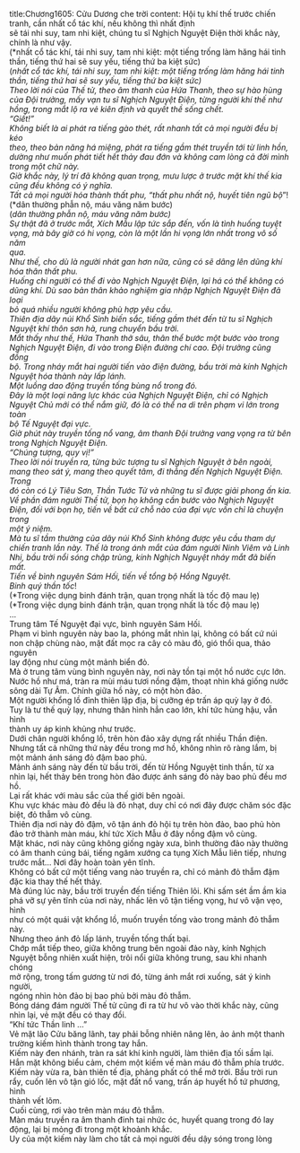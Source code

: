 title:Chương1605: Cửu Dương che trời
content:
Hội tụ khí thế trước chiến tranh, cần nhất cổ tác khí, nếu không thì nhất định<br>sẽ tái nhi suy, tam nhi kiệt, chúng tu sĩ Nghịch Nguyệt Điện thời khắc này,<br>chính là như vậy.<br>(*nhất cổ tác khí, tái nhi suy, tam nhi kiệt: một tiếng trống làm hăng hái tinh<br>thần, tiếng thứ hai sẽ suy yếu, tiếng thứ ba kiệt sức)<br>(*nhất cổ tác khí, tái nhi suy, tam nhi kiệt: một tiếng trống làm hăng hái tinh<br>thần, tiếng thứ hai sẽ suy yếu, tiếng thứ ba kiệt sức)<br>Theo lời nói của Thế tử, theo âm thanh của Hứa Thanh, theo sự hào hùng<br>của Đội trưởng, mấy vạn tu sĩ Nghịch Nguyệt Điện, từng người khí thế như<br>hồng, trong mắt lộ ra vẻ kiên định và quyết thề sống chết.<br>“Giết!”<br>Không biết là ai phát ra tiếng gào thét, rất nhanh tất cả mọi người đều bị kéo<br>theo, theo bản năng há miệng, phát ra tiếng gầm thét truyền tới từ linh hồn,<br>dường như muốn phát tiết hết thảy đau đớn và không cam lòng cả đời mình<br>trong một chữ này.<br>Giờ khắc này, lý trí đã không quan trọng, mưu lược ở trước mặt khí thế kia<br>cũng đều không có ý nghĩa.<br>Tất cả mọi người hóa thành thất phu, “thất phu nhất nộ, huyết tiên ngũ bộ*”!<br>(*dân thường phẫn nộ, máu văng năm bước)<br>(*dân thường phẫn nộ, máu văng năm bước)<br>Sự thật đã ở trước mắt, Xích Mẫu lập tức sắp đến, vốn là tình huống tuyệt<br>vọng, mà bây giờ có hi vọng, còn là một lần hi vọng lớn nhất trong vô số năm<br>qua.<br>Như thế, cho dù là người nhát gan hơn nữa, cũng có sẽ dâng lên dũng khí<br>hóa thân thất phu.<br>Huống chi người có thể đi vào Nghịch Nguyệt Điện, lại há có thể không có<br>dũng khí. Dù sao bản thân khảo nghiệm gia nhập Nghịch Nguyệt Điện đã loại<br>bỏ quá nhiều người không phù hợp yêu cầu.<br>Thiên địa dãy núi Khổ Sinh biến sắc, tiếng gầm thét đến từ tu sĩ Nghịch<br>Nguyệt khí thôn sơn hà, rung chuyển bầu trời.<br>Mắt thấy như thế, Hứa Thanh thở sâu, thân thể bước một bước vào trong<br>Nghịch Nguyệt Điện, đi vào trong Điện đường chí cao. Đội trưởng cũng đồng<br>bộ. Trong nháy mắt hai người tiến vào điện đường, bầu trời mà kính Nghịch<br>Nguyệt hóa thành này lấp lánh.<br>Một luồng dao động truyền tống bùng nổ trong đó.<br>Đây là một loại năng lực khác của Nghịch Nguyệt Điện, chỉ có Nghịch<br>Nguyệt Chủ mới có thể nắm giữ, đó là có thể na di trên phạm vi lớn trong toàn<br>bộ Tế Nguyệt đại vực.<br>Giờ phút này truyền tống nổ vang, âm thanh Đội trưởng vang vọng ra từ bên<br>trong Nghịch Nguyệt Điện.<br>“Chúng tượng, quy vị!”<br>Theo lời nói truyền ra, từng bức tượng tu sĩ Nghịch Nguyệt ở bên ngoài,<br>mang theo sát ý, mang theo quyết tâm, đi thẳng đến Nghịch Nguyệt Điện. Trong<br>đó còn có Lý Tiêu Sơn, Thần Tước Tử và những tu sĩ được giải phong ấn kia.<br>Về phần đám người Thế tử, bọn họ không cần bước vào Nghịch Nguyệt<br>Điện, đối với bọn họ, tiến về bất cứ chỗ nào của đại vực vốn chỉ là chuyện trong<br>một ý niệm.<br>Mà tu sĩ tầm thường của dãy núi Khổ Sinh không được yêu cầu tham dự<br>chiến tranh lần này. Thế là trong ánh mắt của đám người Ninh Viêm và Linh<br>Nhi, bầu trời nổi sóng chập trùng, kính Nghịch Nguyệt nháy mắt đã biến mất.<br>Tiến về bình nguyên Sám Hối, tiến về tổng bộ Hồng Nguyệt.<br>Binh quý thần tốc*!<br>(*Trong việc dụng binh đánh trận, quan trọng nhất là tốc độ mau lẹ)<br>(*Trong việc dụng binh đánh trận, quan trọng nhất là tốc độ mau lẹ)<br>…<br>Trung tâm Tế Nguyệt đại vực, bình nguyên Sám Hối.<br>Phạm vi bình nguyên này bao la, phóng mắt nhìn lại, không có bất cứ núi<br>non chập chùng nào, mặt đất mọc ra cây cỏ màu đỏ, gió thổi qua, thảo nguyên<br>lay động như cùng một mảnh biển đỏ.<br>Mà ở trung tâm vùng bình nguyên này, nơi này tồn tại một hồ nước cực lớn.<br>Nước hồ như má, tràn ra mùi máu tươi nồng đậm, thoạt nhìn khá giống nước<br>sông dài Tự Âm. Chính giữa hồ này, có một hòn đảo.<br>Một người khổng lồ đỉnh thiên lập địa, bị cưỡng ép trấn áp quỳ lạy ở đó.<br>Tuy là tư thế quỳ lạy, nhưng thân hình hắn cao lớn, khí tức hùng hậu, vẫn hình<br>thành uy áp kinh khủng như trước.<br>Dưới chân người khổng lồ, trên hòn đảo xây dựng rất nhiều Thần điện.<br>Nhưng tất cả những thứ này đều trong mơ hồ, không nhìn rõ ràng lắm, bị<br>một mảnh ánh sáng đỏ đậm bao phủ.<br>Mảnh ánh sáng này đến từ bầu trời, đến từ Hồng Nguyệt tinh thần, từ xa<br>nhìn lại, hết thảy bên trong hòn đảo được ánh sáng đỏ này bao phủ đều mơ hồ.<br>Lại rất khác với màu sắc của thế giới bên ngoài.<br>Khu vực khác màu đỏ đều là đỏ nhạt, duy chỉ có nơi đây được chăm sóc đặc<br>biệt, đỏ thẫm vô cùng.<br>Thiên địa nơi này đỏ đậm, vô tận ánh đỏ hội tụ trên hòn đảo, bao phủ hòn<br>đảo trở thành màn máu, khí tức Xích Mẫu ở đây nồng đậm vô cùng.<br>Mặt khác, nơi này cũng không giống ngày xưa, bình thường đảo này thường<br>có âm thanh cúng bái, tiếng ngâm xướng ca tụng Xích Mẫu liên tiếp, nhưng<br>trước mắt… Nơi đây hoàn toàn yên tĩnh.<br>Không có bất cứ một tiếng vang nào truyền ra, chỉ có mảnh đỏ thẫm đậm<br>đặc kia thay thế hết thảy.<br>Mà đúng lúc này, bầu trời truyền đến tiếng Thiên lôi. Khi sấm sét ầm ầm kia<br>phá vỡ sự yên tĩnh của nơi này, nhấc lên vô tận tiếng vọng, hư vô vặn vẹo, hình<br>như có một quái vật khổng lồ, muốn truyền tống vào trong mảnh đỏ thẫm này.<br>Nhưng theo ánh đỏ lấp lánh, truyền tống thất bại.<br>Chớp mắt tiếp theo, giữa không trung bên ngoài đảo này, kính Nghịch<br>Nguyệt bỗng nhiên xuất hiện, trôi nổi giữa không trung, sau khi nhanh chóng<br>mở rộng, trong tấm gương từ nơi đó, từng ánh mắt rơi xuống, sát ý kinh người,<br>ngóng nhìn hòn đảo bị bao phủ bởi màu đỏ thẫm.<br>Bóng dáng đám người Thế tử cũng đi ra từ hư vô vào thời khắc này, cũng<br>nhìn lại, vẻ mặt đều có thay đổi.<br>“Khí tức Thần linh …”<br>Vẻ mặt lão Cửu băng lãnh, tay phải bỗng nhiên nâng lên, ảo ảnh một thanh<br>trường kiếm hình thành trong tay hắn.<br>Kiếm này đen nhánh, tràn ra sát khí kinh người, làm thiên địa tối sầm lại.<br>Hắn mặt không biểu cảm, chém một kiếm về màn máu đỏ thẫm phía trước.<br>Kiếm này vừa ra, bàn thiên tế địa, phảng phất có thể mở trời. Bầu trời run<br>rẩy, cuốn lên vô tận gió lốc, mặt đất nổ vang, trấn áp huyết hồ tứ phương, hình<br>thành vết lõm.<br>Cuối cùng, rơi vào trên màn máu đỏ thẫm.<br>Màn máu truyền ra âm thanh đinh tai nhức óc, huyết quang trong đó lay<br>động, lại bị mỏng đi trong một khoảnh khắc.<br>Uy của một kiếm này làm cho tất cả mọi người đều dậy sóng trong lòng